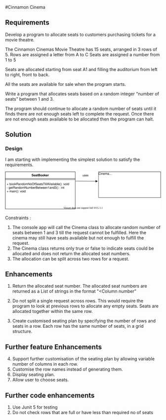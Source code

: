 #Cinnamon Cinema


## Requirements 

Develop a program to allocate seats to customers purchasing tickets for a movie theatre.

The Cinnamon Cinemas Movie Theatre has 15 seats, arranged in 3 rows of 5.
 Rows are assigned a letter from A to C
 Seats are assigned a number from 1 to 5

Seats are allocated starting from seat A1 and filling the auditorium from left to right, 
front to back.

All the seats are available for sale when the program starts.

Write a program that allocates seats based on a random integer “number of seats” between 1 and 3.

The program should continue to allocate a random number of seats until it finds there are not enough seats 
left to complete the request.
Once there are not enough seats available to be allocated then the program can halt.


## Solution

### Design

I am starting with implementing the simplest solution to satisfy the requirements.

![UML](docs/CC_UML.svg)



Constraints :

1. The console app will call the Cinema class to allocate random number of seats between 1 and 3 till
   the request cannot be fulfilled. Here the cinema may still have seats available but not enough to fulfill the 
   request.
2. The Cinema class returns only true or false to indicate seats could be allocated and  does not return the allocated seat numbers.
3. The allocation can be split across two rows for a request.


## Enhancements 

1. Return the allocated seat number. 
    The allocated seat numbers are returned as a List of strings in the format "<Seat Name><Column number"

2. Do not split a single request across rows. This would require the program to look at previous rows to allocate any empty seats. 
   Seats are allocated together within the same row. 

3. Create customised seating plan by specifying the number of rows and seats in a row. Each row has the same number of seats, in a grid structure.

## Further feature Enhancements

4. Support further customisation of the seating plan by allowing variable number of columns in each row.
5. Customise the row names instead of generating them. 
6. Display seating plan. 
7. Allow user to choose seats. 


## Further code enhancements

1. Use Junit 5 for testing
2. Do not check rows that are full or have less than required no of seats

